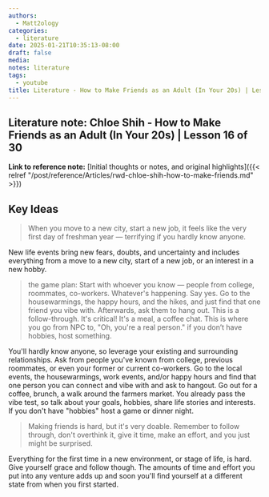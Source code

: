 ```yaml
---
authors:
  - Matt2ology
categories:
  - literature
date: 2025-01-21T10:35:13-08:00
draft: false
media:
notes: literature
tags:
  - youtube
title: Literature - How to Make Friends as an Adult (In Your 20s) | Lesson 16 of 30
---
```


## Literature note: Chloe Shih - How to Make Friends as an Adult (In Your 20s) | Lesson 16 of 30

**Link to reference note:** [Initial thoughts or notes, and original highlights]({{< relref "/post/reference/Articles/rwd-chloe-shih-how-to-make-friends.md" >}})

## Key Ideas

<!-- Idea 1: Key point or insights written in your own words -->

> When you move to a new city, start a new job, it feels like the very first day of freshman year — terrifying if you hardly know anyone.

New life events bring new fears, doubts, and uncertainty and includes
everything from a move to a new city, start of a new job, or an interest in
a new hobby.

> the game plan: Start with whoever you know — people from
> college, roommates, co-workers. Whatever's happening. Say yes. Go
> to the housewarmings, the happy hours, and the hikes, and just find
> that one friend you vibe with. Afterwards, ask them to hang out. This is a follow-through. It's critical! It's a meal, a coffee chat. This is where you go from NPC to, "Oh, you're a real person." if you don’t have hobbies, host something.

You'll hardly know anyone, so leverage your existing and surrounding relationships.
Ask from people you've known from college, previous roommates, or even your former or
current co-workers. Go to the local events, the housewarmings, work events, and/or happy
hours and find that one person you can connect and vibe with and ask to hangout. Go out
for a coffee, brunch, a walk around the farmers market. You already pass the vibe test, so
talk about your goals, hobbies, share life stories and interests. If you don't have "hobbies"
host a game or dinner night.

> Making friends is hard, but it's very doable. Remember to follow through, don't overthink it, give it time, make an effort, and you just might be surprised.

Everything for the first time in a new environment, or stage of life, is hard. Give yourself
grace and follow though. The amounts of time and effort you put into any venture adds up
and soon you'll find yourself at a different state from when you first started.
